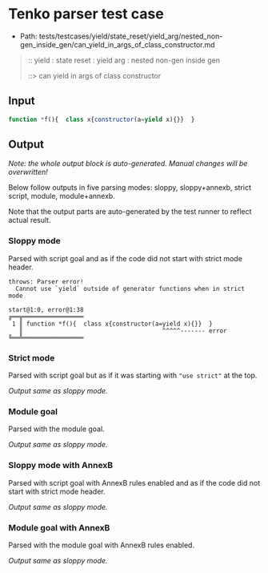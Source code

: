 # Tenko parser test case

- Path: tests/testcases/yield/state_reset/yield_arg/nested_non-gen_inside_gen/can_yield_in_args_of_class_constructor.md

> :: yield : state reset : yield arg : nested non-gen inside gen
>
> ::> can yield in args of class constructor

## Input


`````js
function *f(){  class x{constructor(a=yield x){}}  }
`````

## Output

_Note: the whole output block is auto-generated. Manual changes will be overwritten!_

Below follow outputs in five parsing modes: sloppy, sloppy+annexb, strict script, module, module+annexb.

Note that the output parts are auto-generated by the test runner to reflect actual result.

### Sloppy mode

Parsed with script goal and as if the code did not start with strict mode header.

`````
throws: Parser error!
  Cannot use `yield` outside of generator functions when in strict mode

start@1:0, error@1:38
╔══╦═════════════════
 1 ║ function *f(){  class x{constructor(a=yield x){}}  }
   ║                                       ^^^^^------- error
╚══╩═════════════════

`````

### Strict mode

Parsed with script goal but as if it was starting with `"use strict"` at the top.

_Output same as sloppy mode._

### Module goal

Parsed with the module goal.

_Output same as sloppy mode._

### Sloppy mode with AnnexB

Parsed with script goal with AnnexB rules enabled and as if the code did not start with strict mode header.

_Output same as sloppy mode._

### Module goal with AnnexB

Parsed with the module goal with AnnexB rules enabled.

_Output same as sloppy mode._
